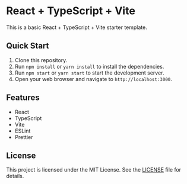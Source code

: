 # React + TypeScript + Vite

This is a basic React + TypeScript + Vite starter template.

## Quick Start

1. Clone this repository.
2. Run `npm install` or `yarn install` to install the dependencies.
3. Run `npm start` or `yarn start` to start the development server.
4. Open your web browser and navigate to `http://localhost:3000`.

## Features

- React
- TypeScript
- Vite
- ESLint
- Prettier

## License

This project is licensed under the MIT License. See the [LICENSE](LICENSE) file for details.
